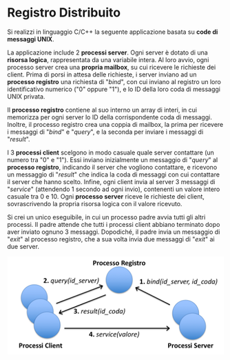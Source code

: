 # Registro Distribuito

Si realizzi in linguaggio C/C++ la seguente applicazione basata su
**code di messaggi UNIX**.

La applicazione include 2 **processi server**. Ogni server è dotato di
una **risorsa logica**, rappresentata da una variabile intera. Al loro
avvio, ogni processo server crea una **propria mailbox**, su cui
ricevere le richieste dei client. Prima di porsi in attesa delle
richieste, i server inviano ad un **processo registro** una richiesta di
\"*bind*\", con cui inviano al registro un loro identificativo numerico
(\"0\" oppure \"1\"), e lo ID della loro coda di messaggi UNIX privata.

Il **processo registro** contiene al suo interno un array di interi, in
cui memorizza per ogni server lo ID della corrispondente coda di
messaggi. Inoltre, il processo registro crea una coppia di mailbox, la
prima per ricevere i messaggi di \"*bind*\" e \"*query*\", e la seconda
per inviare i messaggi di \"*result*\".

I 3 **processi client** scelgono in modo casuale quale server contattare
(un numero tra \"0\" e \"1\"). Essi inviano inizialmente un messaggio di
\"*query*\" al **processo registro**, indicando il server che vogliono
contattare, e ricevono un messaggio di \"*result*\" che indica la coda
di messaggi con cui contattare il server che hanno scelto. Infine, ogni
client invia al server 3 messaggi di \"*service*\" (attendendo 1 secondo
ad ogni invio), contenenti un valore intero casuale tra 0 e 10. Ogni
**processo server** riceve le richieste dei client, sovrascrivendo la
propria risorsa logica con il valore ricevuto.

Si crei un unico eseguibile, in cui un processo padre avvia tutti gli
altri processi. Il padre attende che tutti i processi client abbiano
terminato dopo aver inviato ognuno 3 messaggi. Dopodiché, il padre invia
un messaggio di \"*exit*\" al processo registro, che a sua volta invia
due messaggi di \"*exit*\" ai due server.

![image](/images/ambiente_locale/code_messaggi/registro_distribuito.png)
